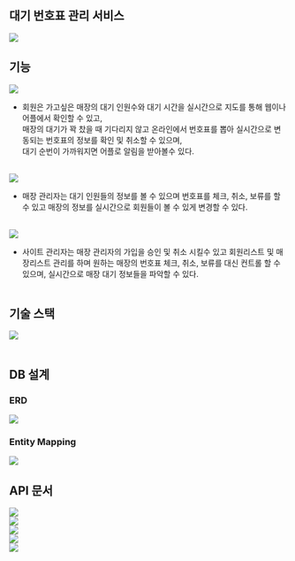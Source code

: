 
## 대기 번호표 관리 서비스
<img src="https://user-images.githubusercontent.com/69130921/116804258-5e26b980-ab58-11eb-8b20-af9ca681f76b.png"><br>

## 기능

<img src="https://user-images.githubusercontent.com/69130921/116804270-77c80100-ab58-11eb-891d-358377648a45.png"><br>
- 회원은 가고싶은 매장의 대기 인원수와 대기 시간을 실시간으로 지도를 통해 웹이나 어플에서 확인할 수 있고,<br>
매장의 대기가 꽉 찼을 때 기다리지 않고 온라인에서 번호표를 뽑아 실시간으로 변동되는 번호표의 정보를 확인 및 취소할 수 있으며,<br>
대기 순번이 가까워지면 어플로 알림을 받아볼수 있다.<br><br>

<img src="https://user-images.githubusercontent.com/69130921/116804203-f53f4180-ab57-11eb-9e56-458a7bd4dc70.png"><br>
- 매장 관리자는 대기 인원들의 정보를 볼 수 있으며 번호표를 체크, 취소, 보류를 할 수 있고 매장의 정보를 실시간으로 회원들이 볼 수 있게 변경할 수 있다.<br><br>

<img src="https://user-images.githubusercontent.com/69130921/116804214-0d16c580-ab58-11eb-9aa1-ffc2055eabad.png"><br>
- 사이트 관리자는 매장 관리자의 가입을 승인 및 취소 시킬수 있고 회원리스트 및 매장리스트 관리를 하며 원하는 매장의 번호표 체크, 취소, 보류를 대신 컨트롤 할 수 있으며, 실시간으로 매장 대기 정보들을 파악할 수 있다.<br><br>

## 기술 스택

<img src="https://i.ibb.co/svFzH2Z/2021-05-03-11-42-27.png"><br><br>

## DB 설계
### ERD
<img src="https://user-images.githubusercontent.com/69130921/120098425-d345d880-c170-11eb-8298-0a5427aa1c72.png"><br>

### Entity Mapping
<img src="https://user-images.githubusercontent.com/69130921/120098432-e0fb5e00-c170-11eb-9538-c29b5f771b21.png"><br>

## API 문서
<img src="https://user-images.githubusercontent.com/69130921/120098471-1e5feb80-c171-11eb-940f-b330952acf16.png"><br>
<img src="https://user-images.githubusercontent.com/69130921/120098513-4b140300-c171-11eb-85a8-b6156f67d052.png"><br>
<img src="https://user-images.githubusercontent.com/69130921/120098485-2c157100-c171-11eb-8d31-0ab7a31bb4ac.png"><br>
<img src="https://user-images.githubusercontent.com/69130921/120098456-0ab48500-c171-11eb-8cfe-f82bbfb56ad8.png"><br>
<img src="https://user-images.githubusercontent.com/69130921/120098451-00928680-c171-11eb-9c68-2453863c8365.png"><br>



 

